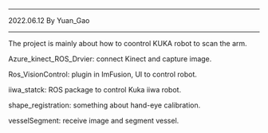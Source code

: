 ****************************
2022.06.12 By Yuan_Gao
****************************

The project is mainly about how to coontrol KUKA robot to scan the arm.

Azure_kinect_ROS_Drvier: connect Kinect and capture image.

Ros_VisionControl: plugin in ImFusion, UI to control robot.

iiwa_statck: ROS package to control Kuka iiwa robot.

shape_registration: something about hand-eye calibration.

vesselSegment: receive image and segment vessel.

